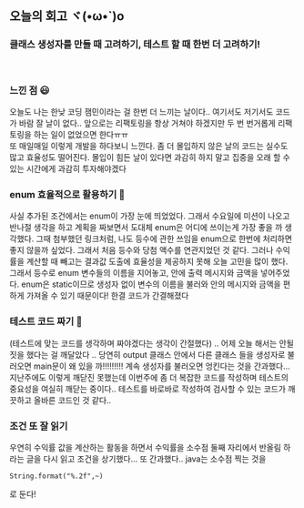 ## 오늘의 회고 ヾ(•ω•`)o

### 클래스 생성자를 만들 때 고려하기, 테스트 할 때 한번 더 고려하기!

<br>

### 느낀 점 😃

오늘도 나는 한낮 코딩 잼민이라는 걸 한번 더 느끼는 날이다.. 여기서도 저기서도 코드가 바람 잘 날이 없다.. 앞으로는 리팩토링을 항상 거쳐야 하겠지만 두 번 번거롭게 리팩토링을 하는 일이 없었으면 한다ㅠㅠ
<br>
또 매일매일 이렇게 개발을 하다보니 느낀다. 좀 더 몰입하지 않은 날의 코드는 실수도 많고 효율성도 떨어진다. 몰입이 힘든 날이 있다면 과감히 하지 말고 집중을 오래 할 수 있는 시간에게 과감히 투자해야겠다

### enum 효율적으로 활용하기 💩

사실 추가된 조건에서는 enum이 가장 눈에 띄었었다. 그래서 수요일에 미션이 나오고 반나절 생각을 하고 계획을 짜보면서 도대체 enum은 어디에 쓰이는게 가장 좋을 까 생각했다. 그때 첨부했던 링크처럼, 나도 등수에 관한 쓰임을 enum으로 한번에 처리하면 좋지 않을까 싶었다. 그래서 처음 등수와 당첨 액수를 연관지었던 것 같다. 그러나 수익률을 계산할 때 빼고는 결과값 도출에 효율성을 제공하지 못해 오늘 고민을 많이 했다. 그래서 등수로 enum 변수들의 이름을 지어놓고, 안에 출력 메시지와 금액을 넣어주었다. enum은 static이므로 생성자 없이 변수의 이름을 불러와 안의 메시지와 금액을 편하게 가져올 수 있기 때문이다! 한결 코드가 간결해졌다

### 테스트 코드 짜기 💩

(테스트에 맞는 코드를 생각하며 짜야겠다는 생각이 간절했다) .. 어제 오늘 해서는 안될짓을 했다는 걸 깨달았다 .. 당연히 output 클래스 안에서 다른 클래스 들을 생성자로 불러오면 main문이 왜 있을 까!!!!!!!!! 계속 생성자를 불러오면 엉킨다는 것을 간과했다...
<br>
지난주에도 이렇게 깨닫진 못했는데 이번주에 좀 더 복잡한 코드를 작성하며 테스트의 중요성을 여실히 깨닫는 중이다.. 테스트를 바로바로 작성하여 검사할 수 있는 코드가 깨끗하고 올바른 코드인 것 같다..

### 조건 또 잘 읽기

우연히 수익률 값을 계산하는 활동을 하면서 수익률을 소수점 둘째 자리에서 반올림 하라는 글을 다시 읽고 조건을 상기했다... 또 간과했다..
java는 소수점 찍는 것을

```(java)
String.format("%.2f",~)
```

로 둔다!
